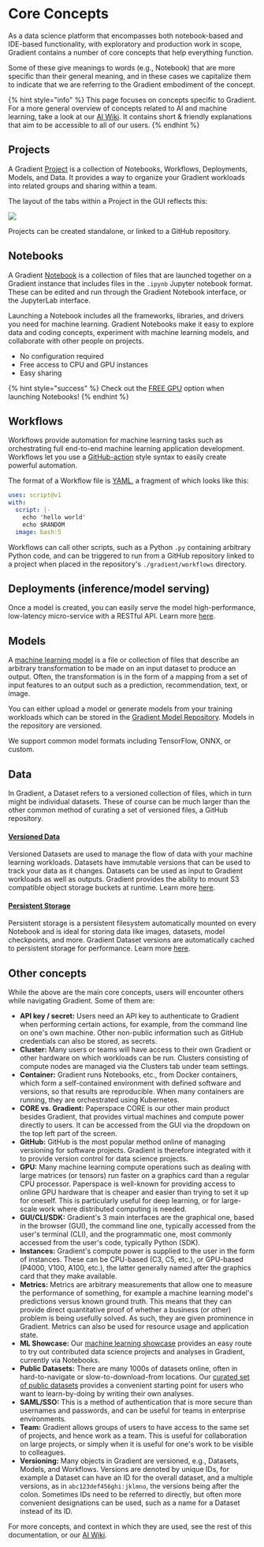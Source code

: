 # Core Concepts

As a data science platform that encompasses both notebook-based and IDE-based functionality, with exploratory and production work in scope, Gradient contains a number of core concepts that help everything function.

Some of these give meanings to words \(e.g., Notebook\) that are more specific than their general meaning, and in these cases we capitalize them to indicate that we are referring to the Gradient embodiment of the concept.

{% hint style="info" %}
This page focuses on concepts specific to Gradient. For a more general overview of concepts related to AI and machine learning, take a look at our [AI Wiki](https://docs.paperspace.com/machine-learning/). It contains short & friendly explanations that aim to be accessible to all of our users.
{% endhint %}

## Projects

A Gradient [Project](managing-projects/) is a collection of Notebooks, Workflows, Deployments, Models, and Data. It provides a way to organize your Gradient workloads into related groups and sharing within a team.

The layout of the tabs within a Project in the GUI reflects this:

![](../.gitbook/assets/project_tabs.png)

Projects can be created standalone, or linked to a GitHub repository.

## Notebooks

A Gradient [Notebook](https://docs.paperspace.com/gradient/explore-train-deploy/notebooks) is a collection of files that are launched together on a Gradient instance that includes files in the `.ipynb` Jupyter notebook format. These can be edited and run through the Gradient Notebook interface, or the JupyterLab interface.

Launching a Notebook includes all the frameworks, libraries, and drivers you need for machine learning. Gradient Notebooks make it easy to explore data and coding concepts, experiment with machine learning models, and collaborate with other people on projects.

* No configuration required
* Free access to CPU and GPU instances
* Easy sharing

{% hint style="success" %}
Check out the [FREE GPU](../more/instance-types/free-instances.md) option when launching Notebooks!
{% endhint %}

## Workflows

Workflows provide automation for machine learning tasks such as orchestrating full end-to-end machine learning application development. Workflows let you use a [GitHub-action](https://docs.github.com/en/actions) style syntax to easily create powerful automation.

The format of a Workflow file is [YAML](https://en.wikipedia.org/wiki/YAML), a fragment of which looks like this:

```yaml
uses: script@v1
with:
  script: |-
    echo 'hello world'
    echo $RANDOM
  image: bash:5
```

Workflows can call other scripts, such as a Python `.py` containing arbitrary Python code, and can be triggered to run from a GitHub repository linked to a project when placed in the repository's `./gradient/workflows` directory.

## Deployments \(inference/model serving\)

Once a model is created, you can easily serve the model high-performance, low-latency micro-service with a RESTful API. Learn more [here](https://docs.paperspace.com/gradient/explore-train-deploy/deployments-preview).

## Models

A [machine learning model](https://docs.paperspace.com/machine-learning/wiki/machine-learning-models-explained) is a file or collection of files that describe an arbitrary transformation to be made on an input dataset to produce an output. Often, the transformation is in the form of a mapping from a set of input features to an output such as a prediction, recommendation, text, or image.

You can either upload a model or generate models from your training workloads which can be stored in the [Gradient Model Repository](../data/models/). Models in the repository are versioned.

We support common model formats including TensorFlow, ONNX, or custom.

## Data

In Gradient, a Dataset refers to a versioned collection of files, which in turn might be individual datasets. These of course can be much larger than the other common method of curating a set of versioned files, a GitHub repository.

#### [**Versioned Data**](../data/data-overview/private-datasets-repository/)

Versioned Datasets are used to manage the flow of data with your machine learning workloads. Datasets have immutable versions that can be used to track your data as it changes. Datasets can be used as input to Gradient workloads as well as outputs. Gradient provides the ability to mount S3 compatible object storage buckets at runtime. Learn more [here](../data/data-overview/private-datasets-repository/).

#### [Persistent Storage](../data/data-overview/#persistent-storage)

Persistent storage is a persistent filesystem automatically mounted on every Notebook and is ideal for storing data like images, datasets, model checkpoints, and more. Gradient Dataset versions are automatically cached to persistent storage for performance. Learn more [here](../data/data-overview/#persistent-storage).

## Other concepts

While the above are the main core concepts, users will encounter others while navigating Gradient. Some of them are:

* **API key / secret:** Users need an API key to authenticate to Gradient when performing certain actions, for example, from the command line on one's own machine. Other non-public information such as GitHub credentials can also be stored, as secrets.
* **Cluster:** Many users or teams will have access to their own Gradient or other hardware on which workloads can be run. Clusters consisting of compute nodes are managed via the Clusters tab under team settings.
* **Container:** Gradient runs Notebooks, etc., from Docker containers, which form a self-contained environment with defined software and versions, so that results are reproducible. When many containers are running, they are orchestrated using Kubernetes.
* **CORE vs. Gradient:** Paperspace CORE is our other main product besides Gradient, that provides virtual machines and compute power directly to users. It can be accessed from the GUI via the dropdown on the top left part of the screen.
* **GitHub:** GitHub is the most popular method online of managing versioning for software projects. Gradient is therefore integrated with it to provide version control for data science projects.
* **GPU:** Many machine learning compute operations such as dealing with large matrices \(or tensors\) run faster on a graphics card than a regular CPU processor. Paperspace is well-known for providing access to online GPU hardware that is cheaper and easier than trying to set it up for oneself. This is particularly useful for deep learning, or for large-scale work where distributed computing is needed.
* **GUI/CLI/SDK:** Gradient's 3 main interfaces are the graphical one, based in the browser \(GUI\), the command line one, typically accessed from the user's terminal \(CLI\), and the programmatic one, most commonly accessed from the user's code, typically Python \(SDK\).
* **Instances:** Gradient's compute power is supplied to the user in the form of instances. These can be CPU-based \(C3, C5, etc.\), or GPU-based \(P4000, V100, A100, etc.\), the latter generally named after the graphics card that they make available.
* **Metrics:** Metrics are arbitrary measurements that allow one to measure the performance of something, for example a machine learning model's predictions versus known ground truth. This means that they can provide direct quantitative proof of whether a business \(or other\) problem is being usefully solved. As such, they are given prominence in Gradient. Metrics can also be used for resource usage and application state.
* **ML Showcase:** Our [machine learning showcase](https://ml-showcase.paperspace.com/projects) provides an easy route to try out contributed data science projects and analyses in Gradient, currently via Notebooks.
* **Public Datasets:** There are many 1000s of datasets online, often in hard-to-navigate or slow-to-download-from locations. Our [curated set of public datasets](https://docs.paperspace.com/gradient/data/data-overview/private-datasets-repository/public-datasets-repository) provides a convenient starting point for users who want to learn-by-doing by writing their own analyses.
* **SAML/SSO:** This is a method of authentication that is more secure than usernames and passwords, and can be useful for teams in enterprise environments.
* **Team:** Gradient allows groups of users to have access to the same set of projects, and hence work as a team. This is useful for collaboration on large projects, or simply when it is useful for one's work to be visible to colleagues.
* **Versioning:** Many objects in Gradient are versioned, e.g., Datasets, Models, and Workflows. Versions are denoted by unique IDs, for example a Dataset can have an ID for the overall dataset, and a multiple versions, as in `abc123def456ghi:jklmno`, the versions being after the colon. Sometimes IDs need to be referred to directly, but often more convenient designations can be used, such as a name for a Dataset instead of its ID.

For more concepts, and context in which they are used, see the rest of this documentation, or our [AI Wiki](https://docs.paperspace.com/machine-learning/).


